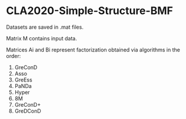 # CLA2020-Simple-Structure-BMF

Datasets are saved in .mat files.

Matrix M contains input data. 

Matrices Ai and Bi represent factorization obtained via algorithms in the order:
1. GreConD
2. Asso
3. GreEss
4. PaNDa
5. Hyper
6. 8M
7. GreConD+
8. GreDConD
